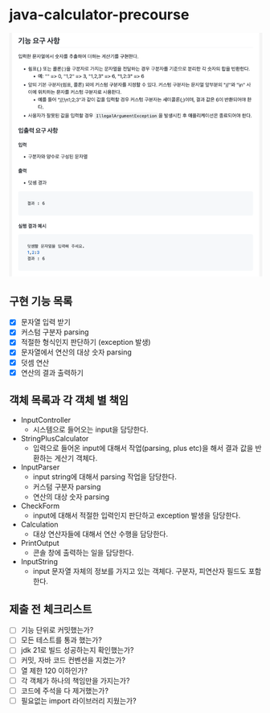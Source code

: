 # java-calculator-precourse

![img.png](img.png)

## 구현 기능 목록
- [x] 문자열 입력 받기
- [x] 커스텀 구분자 parsing
- [x] 적절한 형식인지 판단하기 (exception 발생)
- [x] 문자열에서 연산의 대상 숫자 parsing
- [x] 덧셈 연산
- [x] 연산의 결과 출력하기

## 객체 목록과 각 객체 별 책임
- InputController
  - 시스템으로 들어오는 input을 담당한다.
- StringPlusCalculator
  - 입력으로 들어온 input에 대해서 작업(parsing, plus etc)을 해서 결과 값을 반환하는 게산기 객체다.
- InputParser
  - input string에 대해서 parsing 작업을 담당한다.
  - 커스텀 구분자 parsing
  - 연산의 대상 숫자 parsing
-  CheckForm
    - input에 대해서 적절한 입력인지 판단하고 exception 발생을 담당한다.
- Calculation
  - 대상 연산자들에 대해서 연산 수행을 담당한다.
- PrintOutput
  - 콘솔 창에 출력하는 일을 담당한다.
- InputString
  - input 문자열 자체의 정보를 가지고 있는 객체다. 구분자, 피연산자 필드도 포함한다. 

## 제출 전 체크리스트
- [ ] 기능 단위로 커밋했는가?
- [ ] 모든 테스트를 통과 했는가?
- [ ] jdk 21로 빌드 성공하는지 확인했는가?
- [ ] 커밋, 자바 코드 컨벤션을 지켰는가?
- [ ] 열 제한 120 이하인가?
- [ ] 각 객체가 하나의 책임만을 가지는가? 
- [ ] 코드에 주석을 다 제거했는가?
- [ ] 필요없는 import 라이브러리 지웠는가?
